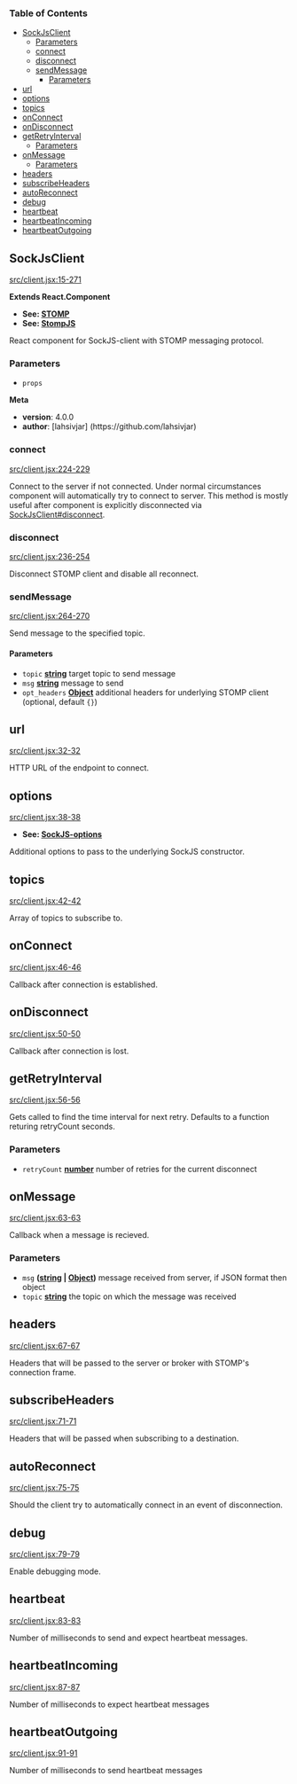 <!-- Generated by documentation.js. Update this documentation by updating the source code. -->

### Table of Contents

-   [SockJsClient][1]
    -   [Parameters][2]
    -   [connect][3]
    -   [disconnect][4]
    -   [sendMessage][5]
        -   [Parameters][6]
-   [url][7]
-   [options][8]
-   [topics][9]
-   [onConnect][10]
-   [onDisconnect][11]
-   [getRetryInterval][12]
    -   [Parameters][13]
-   [onMessage][14]
    -   [Parameters][15]
-   [headers][16]
-   [subscribeHeaders][17]
-   [autoReconnect][18]
-   [debug][19]
-   [heartbeat][20]
-   [heartbeatIncoming][21]
-   [heartbeatOutgoing][22]

## SockJsClient

[src/client.jsx:15-271][23]

**Extends React.Component**

-   **See: [STOMP][24]**
-   **See: [StompJS][25]**

React component for SockJS-client with STOMP messaging protocol.

### Parameters

-   `props`  

**Meta**

-   **version**: 4.0.0
-   **author**: \[lahsivjar] (https&#x3A;//github.com/lahsivjar)

### connect

[src/client.jsx:224-229][26]

Connect to the server if not connected. Under normal circumstances component
will automatically try to connect to server. This method is mostly useful
after component is explicitly disconnected via [SockJsClient#disconnect][27].

### disconnect

[src/client.jsx:236-254][28]

Disconnect STOMP client and disable all reconnect.

### sendMessage

[src/client.jsx:264-270][29]

Send message to the specified topic.

#### Parameters

-   `topic` **[string][30]** target topic to send message
-   `msg` **[string][30]** message to send
-   `opt_headers` **[Object][31]** additional headers for underlying STOMP client (optional, default `{}`)

## url

[src/client.jsx:32-32][32]

HTTP URL of the endpoint to connect.

## options

[src/client.jsx:38-38][33]

-   **See: [SockJS-options][34]**

Additional options to pass to the underlying SockJS constructor.

## topics

[src/client.jsx:42-42][35]

Array of topics to subscribe to.

## onConnect

[src/client.jsx:46-46][36]

Callback after connection is established.

## onDisconnect

[src/client.jsx:50-50][37]

Callback after connection is lost.

## getRetryInterval

[src/client.jsx:56-56][38]

Gets called to find the time interval for next retry. Defaults to a function returing retryCount seconds.

### Parameters

-   `retryCount` **[number][39]** number of retries for the current disconnect

## onMessage

[src/client.jsx:63-63][40]

Callback when a message is recieved.

### Parameters

-   `msg` **([string][30] \| [Object][31])** message received from server, if JSON format then object
-   `topic` **[string][30]** the topic on which the message was received

## headers

[src/client.jsx:67-67][41]

Headers that will be passed to the server or broker with STOMP's connection frame.

## subscribeHeaders

[src/client.jsx:71-71][42]

Headers that will be passed when subscribing to a destination.

## autoReconnect

[src/client.jsx:75-75][43]

Should the client try to automatically connect in an event of disconnection.

## debug

[src/client.jsx:79-79][44]

Enable debugging mode.

## heartbeat

[src/client.jsx:83-83][45]

Number of milliseconds to send and expect heartbeat messages.

## heartbeatIncoming

[src/client.jsx:87-87][46]

Number of milliseconds to expect heartbeat messages

## heartbeatOutgoing

[src/client.jsx:91-91][47]

Number of milliseconds to send heartbeat messages

[1]: #sockjsclient

[2]: #parameters

[3]: #connect

[4]: #disconnect

[5]: #sendmessage

[6]: #parameters-1

[7]: #url

[8]: #options

[9]: #topics

[10]: #onconnect

[11]: #ondisconnect

[12]: #getretryinterval

[13]: #parameters-2

[14]: #onmessage

[15]: #parameters-3

[16]: #headers

[17]: #subscribeheaders

[18]: #autoreconnect

[19]: #debug

[20]: #heartbeat

[21]: #heartbeatincoming

[22]: #heartbeatoutgoing

[23]: https://github.com/lahsivjar/react-stomp/blob/9b641860d1382bfde5317d5891e83afebdb0ca39/src/client.jsx#L15-L271 "Source code on GitHub"

[24]: https://stomp.github.io/

[25]: https://github.com/sockjs/sockjs-client

[26]: https://github.com/lahsivjar/react-stomp/blob/9b641860d1382bfde5317d5891e83afebdb0ca39/src/client.jsx#L224-L229 "Source code on GitHub"

[27]: #sockjsclientdisconnect

[28]: https://github.com/lahsivjar/react-stomp/blob/9b641860d1382bfde5317d5891e83afebdb0ca39/src/client.jsx#L236-L254 "Source code on GitHub"

[29]: https://github.com/lahsivjar/react-stomp/blob/9b641860d1382bfde5317d5891e83afebdb0ca39/src/client.jsx#L264-L270 "Source code on GitHub"

[30]: https://developer.mozilla.org/docs/Web/JavaScript/Reference/Global_Objects/String

[31]: https://developer.mozilla.org/docs/Web/JavaScript/Reference/Global_Objects/Object

[32]: https://github.com/lahsivjar/react-stomp/blob/9b641860d1382bfde5317d5891e83afebdb0ca39/src/client.jsx#L32-L32 "Source code on GitHub"

[33]: https://github.com/lahsivjar/react-stomp/blob/9b641860d1382bfde5317d5891e83afebdb0ca39/src/client.jsx#L38-L38 "Source code on GitHub"

[34]: https://github.com/sockjs/sockjs-client#sockjs-client-api

[35]: https://github.com/lahsivjar/react-stomp/blob/9b641860d1382bfde5317d5891e83afebdb0ca39/src/client.jsx#L42-L42 "Source code on GitHub"

[36]: https://github.com/lahsivjar/react-stomp/blob/9b641860d1382bfde5317d5891e83afebdb0ca39/src/client.jsx#L46-L46 "Source code on GitHub"

[37]: https://github.com/lahsivjar/react-stomp/blob/9b641860d1382bfde5317d5891e83afebdb0ca39/src/client.jsx#L50-L50 "Source code on GitHub"

[38]: https://github.com/lahsivjar/react-stomp/blob/9b641860d1382bfde5317d5891e83afebdb0ca39/src/client.jsx#L56-L56 "Source code on GitHub"

[39]: https://developer.mozilla.org/docs/Web/JavaScript/Reference/Global_Objects/Number

[40]: https://github.com/lahsivjar/react-stomp/blob/9b641860d1382bfde5317d5891e83afebdb0ca39/src/client.jsx#L63-L63 "Source code on GitHub"

[41]: https://github.com/lahsivjar/react-stomp/blob/9b641860d1382bfde5317d5891e83afebdb0ca39/src/client.jsx#L67-L67 "Source code on GitHub"

[42]: https://github.com/lahsivjar/react-stomp/blob/9b641860d1382bfde5317d5891e83afebdb0ca39/src/client.jsx#L71-L71 "Source code on GitHub"

[43]: https://github.com/lahsivjar/react-stomp/blob/9b641860d1382bfde5317d5891e83afebdb0ca39/src/client.jsx#L75-L75 "Source code on GitHub"

[44]: https://github.com/lahsivjar/react-stomp/blob/9b641860d1382bfde5317d5891e83afebdb0ca39/src/client.jsx#L79-L79 "Source code on GitHub"

[45]: https://github.com/lahsivjar/react-stomp/blob/9b641860d1382bfde5317d5891e83afebdb0ca39/src/client.jsx#L83-L83 "Source code on GitHub"

[46]: https://github.com/lahsivjar/react-stomp/blob/9b641860d1382bfde5317d5891e83afebdb0ca39/src/client.jsx#L87-L87 "Source code on GitHub"

[47]: https://github.com/lahsivjar/react-stomp/blob/9b641860d1382bfde5317d5891e83afebdb0ca39/src/client.jsx#L91-L91 "Source code on GitHub"
